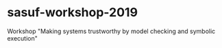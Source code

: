 # sasuf-workshop-2019
Workshop "Making systems trustworthy by model checking and symbolic execution"
